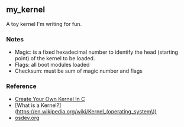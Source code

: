 ## my_kernel
A toy kernel I'm writing for fun.

### Notes
- Magic: is a fixed hexadecimal number to identify the head (starting point) of the kernel to be
  loaded.
- Flags: all boot modules loaded
- Checksum: must be sum of magic number and flags

### Reference
- [Create Your Own Kernel In C](https://www.codeproject.com/Articles/1225196/Create-Your-Own-Kernel-In-C-2)
- [What is a Kernel?](https://en.wikipedia.org/wiki/Kernel_(operating_system\))
- [osdev.org](https://osdev.org/Main_Page)
